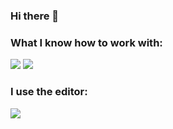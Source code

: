 ### Hi there 👋

### What I know how to work with:

<img src="https://img.shields.io/badge/html-black?style=for-the-badge&logo=html5&logoColor=#FF4500"/> <img src="https://img.shields.io/badge/css-black?style=for-the-badge&logo=css3&logoColor=blue"/>

### I use the editor:
<img src="https://img.shields.io/badge/sublime text-black?style=for-the-badge&logo=sublimetext&logoColor=#FF9800"/>
